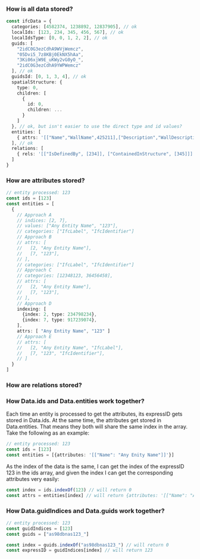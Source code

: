 ### How is all data stored?
```ts
const ifcData = {
  categories: [4582374, 1238892, 12837905], // ok
  localIds: [123, 234, 345, 456, 567], // ok
  localIdsType: [0, 0, 1, 2, 2], // ok
  guids: [
    "2idC0G3ezCdhA9WVjWemcz",
    "05Dvi5_7z8KBj0EkNX5hAa",
    "3Ki06xjW9E_uKWy2vG0yO_",
    "2idC0G3ezCdhA9YWPWemcz"
  ], // ok
  guidsId: [0, 1, 3, 4], // ok
  spatialStructure: {
    type: 0,
    children: [
      {
        id: 0,
        children: ...
      }
    ]
  }, // ok, but isn't easier to use the direct type and id values?
  entities: [
    { attrs: '[["Name","WallName",425211],["Description","WallDescription",5464533]]' }
  ], // ok
  relations: [
    { rels: '[["IsDefinedBy", [234]], ["ContainedInStructure", [345]]]' }
  ]
}
```

### How are attributes stored?
```ts
// entity processed: 123
const ids = [123]
const entities = [
  {
    // Approach A
    // indices: [2, 7],
    // values: ["Any Entity Name", "123"],
    // categories: ["IfcLabel", "IfcIdentifier"]
    // Approach B
    // attrs: [
    //   [2, "Any Entity Name"],
    //   [7, "123"],
    // ],
    // categories: ["IfcLabel", "IfcIdentifier"]
    // Approach C
    // categories: [12348123, 36456458],
    // attrs: [
    //   [2, "Any Entity Name"],
    //   [7, "123"],
    // ],
    // Approach D
    indexing: [
      {index: 2, type: 234798234},
      {index: 7, type: 917239074},
    ],
    attrs: [ "Any Entity Name", "123" ]
    // Approach E
    // attrs: [
    //   [2, "Any Entity Name", "IfcLabel"],
    //   [7, "123", "IfcIdentifier"],
    // ]
  }
]
```

### How are relations stored?

### How Data.ids and Data.entities work together?
Each time an entity is processed to get the attributes, its expressID gets stored in Data.ids. At the same time, the attributes
get stored in Data.entities. That means they both will share the same index in the array. Take the following as an example:

```ts
// entity processed: 123
const ids = [123]
const entities = [{attributes: '[["Name": "Any Enity Name"]]'}]
```

As the index of the data is the same, I can get the index of the expressID 123 in the ids array, and given the index I can get the corresponding attributes very easily:

```ts
const index = ids.indexOf(123) // will return 0
const attrs = entities[index] // will return {attributes: '[["Name": "Any Entity Name"]]'}
```

### How Data.guidIndices and Data.guids work together?
```ts
// entity processed: 123
const guidIndices = [123]
const guids = ["as98dbnas123_"]
```

```ts
const index = guids.indexOf("as98dbnas123_") // will return 0
const expressID = guidIndices[index] // will return 123
```